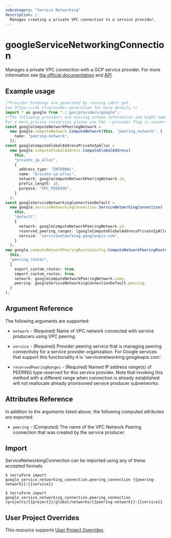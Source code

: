 ```yaml
---
subcategory: "Service Networking"
description: |-
  Manages creating a private VPC connection to a service provider.
---
```


# googleServiceNetworkingConnection

Manages a private VPC connection with a GCP service provider. For more information see
[the official documentation](https://cloud.google.com/vpc/docs/configure-private-services-access#creating-connection)
and
[API](https://cloud.google.com/service-infrastructure/docs/service-networking/reference/rest/v1/services.connections).

## Example usage

```typescript
/*Provider bindings are generated by running cdktf get.
See https://cdk.tf/provider-generation for more details.*/
import * as google from "./.gen/providers/google";
/*The following providers are missing schema information and might need manual adjustments to synthesize correctly: google.
For a more precise conversion please use the --provider flag in convert.*/
const googleComputeNetworkPeeringNetwork =
  new google.computeNetwork.ComputeNetwork(this, "peering_network", {
    name: "peering-network",
  });
const googleComputeGlobalAddressPrivateIpAlloc =
  new google.computeGlobalAddress.ComputeGlobalAddress(
    this,
    "private_ip_alloc",
    {
      address_type: "INTERNAL",
      name: "private-ip-alloc",
      network: googleComputeNetworkPeeringNetwork.id,
      prefix_length: 16,
      purpose: "VPC_PEERING",
    }
  );
const googleServiceNetworkingConnectionDefault =
  new google.serviceNetworkingConnection.ServiceNetworkingConnection(
    this,
    "default",
    {
      network: googleComputeNetworkPeeringNetwork.id,
      reserved_peering_ranges: [googleComputeGlobalAddressPrivateIpAlloc.name],
      service: "servicenetworking.googleapis.com",
    }
  );
new google.computeNetworkPeeringRoutesConfig.ComputeNetworkPeeringRoutesConfig(
  this,
  "peering_routes",
  {
    export_custom_routes: true,
    import_custom_routes: true,
    network: googleComputeNetworkPeeringNetwork.name,
    peering: googleServiceNetworkingConnectionDefault.peering,
  }
);

```

## Argument Reference

The following arguments are supported:

*   `network` - (Required) Name of VPC network connected with service producers using VPC peering.

*   `service` - (Required) Provider peering service that is managing peering connectivity for a
    service provider organization. For Google services that support this functionality it is
    'servicenetworking.googleapis.com'.

*   `reservedPeeringRanges` - (Required) Named IP address range(s) of PEERING type reserved for
    this service provider. Note that invoking this method with a different range when connection
    is already established will not reallocate already provisioned service producer subnetworks.

## Attributes Reference

In addition to the arguments listed above, the following computed attributes are exported:

* `peering` - (Computed) The name of the VPC Network Peering connection that was created by the service producer.

## Import

ServiceNetworkingConnection can be imported using any of these accepted formats

```console
$ terraform import google_service_networking_connection.peering_connection {{peering-network}}:{{service}}

$ terraform import google_service_networking_connection.peering_connection /projects/{{project}}/global/networks/{{peering-network}}:{{service}}
```

## User Project Overrides

This resource supports [User Project Overrides](https://registry.terraform.io/providers/hashicorp/google/latest/docs/guides/provider_reference#user_project_override).
